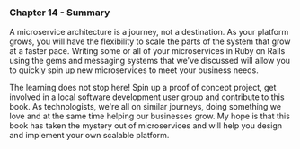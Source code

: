### Chapter 14 - Summary

A microservice architecture is a journey, not a destination. As your platform grows, you will have the flexibility to scale the parts of the system that grow at a faster pace. Writing some or all of your microservices in Ruby on Rails using the gems and messaging systems that we've discussed will allow you to quickly spin up new microservices to meet your business needs.

The learning does not stop here! Spin up a proof of concept project, get involved in a local software development user group and contribute to this book. As technologists, we're all on similar journeys, doing something we love and at the same time helping our businesses grow. My hope is that this book has taken the mystery out of microservices and will help you design and implement your own scalable platform.
